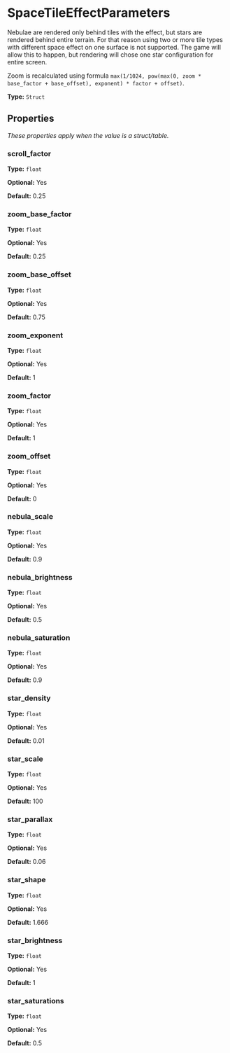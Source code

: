 # SpaceTileEffectParameters

Nebulae are rendered only behind tiles with the effect, but stars are rendered behind entire terrain. For that reason using two or more tile types with different space effect on one surface is not supported. The game will allow this to happen, but rendering will chose one star configuration for entire screen.

Zoom is recalculated using formula `max(1/1024, pow(max(0, zoom * base_factor + base_offset), exponent) * factor + offset)`.

**Type:** `Struct`

## Properties

*These properties apply when the value is a struct/table.*

### scroll_factor

**Type:** `float`

**Optional:** Yes

**Default:** 0.25

### zoom_base_factor

**Type:** `float`

**Optional:** Yes

**Default:** 0.25

### zoom_base_offset

**Type:** `float`

**Optional:** Yes

**Default:** 0.75

### zoom_exponent

**Type:** `float`

**Optional:** Yes

**Default:** 1

### zoom_factor

**Type:** `float`

**Optional:** Yes

**Default:** 1

### zoom_offset

**Type:** `float`

**Optional:** Yes

**Default:** 0

### nebula_scale

**Type:** `float`

**Optional:** Yes

**Default:** 0.9

### nebula_brightness

**Type:** `float`

**Optional:** Yes

**Default:** 0.5

### nebula_saturation

**Type:** `float`

**Optional:** Yes

**Default:** 0.9

### star_density

**Type:** `float`

**Optional:** Yes

**Default:** 0.01

### star_scale

**Type:** `float`

**Optional:** Yes

**Default:** 100

### star_parallax

**Type:** `float`

**Optional:** Yes

**Default:** 0.06

### star_shape

**Type:** `float`

**Optional:** Yes

**Default:** 1.666

### star_brightness

**Type:** `float`

**Optional:** Yes

**Default:** 1

### star_saturations

**Type:** `float`

**Optional:** Yes

**Default:** 0.5

